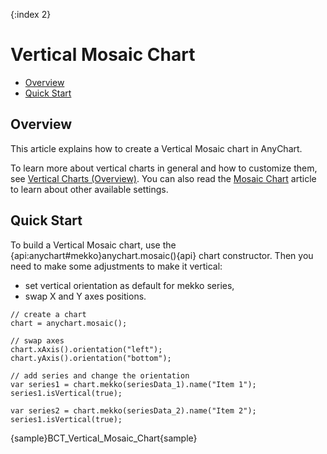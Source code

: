 {:index 2}
# Vertical Mosaic Chart

* [Overview](#overview)
* [Quick Start](#quick_start)

## Overview

This article explains how to create a Vertical Mosaic chart in AnyChart.

To learn more about vertical charts in general and how to customize them, see [Vertical Charts (Overview)](Overview). You can also read the [Mosaic Chart](../Marimekko_Chart/Mosaic_Chart) article to learn about other available settings.

## Quick Start

To build a Vertical Mosaic chart, use the {api:anychart#mekko}anychart.mosaic(){api} chart constructor. Then you need to make some adjustments to make it vertical:
- set vertical orientation as default for mekko series,
- swap X and Y axes positions.

```
// create a chart
chart = anychart.mosaic();

// swap axes
chart.xAxis().orientation("left");
chart.yAxis().orientation("bottom");    

// add series and change the orientation
var series1 = chart.mekko(seriesData_1).name("Item 1");
series1.isVertical(true);

var series2 = chart.mekko(seriesData_2).name("Item 2");
series1.isVertical(true);
```

{sample}BCT\_Vertical\_Mosaic\_Chart{sample}
